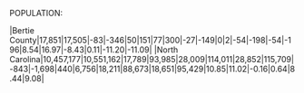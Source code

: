 POPULATION:

|Bertie County|17,851|17,505|-83|-346|50|151|77|300|-27|-149|0|2|-54|-198|-54|-196|8.54|16.97|-8.43|0.11|-11.20|-11.09|
|North Carolina|10,457,177|10,551,162|17,789|93,985|28,009|114,011|28,852|115,709|-843|-1,698|440|6,756|18,211|88,673|18,651|95,429|10.85|11.02|-0.16|0.64|8.44|9.08|
